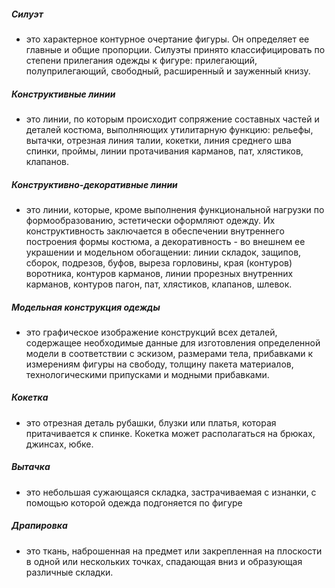 ##### Силуэт
- это характерное контурное очертание фигуры. Он определяет ее главные и общие пропорции. Силуэты принято классифицировать по степени прилегания одежды к фигуре: прилегающий, полуприлегающий, свободный, расширенный и зауженный книзу.
##### Конструктивные линии
- это линии, по которым происходит сопряжение составных частей и деталей костюма, выполняющих утилитарную функцию: рельефы, вытачки, отрезная линия талии, кокетки, линия среднего шва спинки, проймы, линии протачивания карманов, пат, хлястиков, клапанов.
##### Конструктивно-декоративные линии
- это линии, которые, кроме выполнения функциональной нагрузки по формообразованию, эстетически оформляют одежду. Их конструктивность заключается в обеспечении внутреннего построения формы костюма, а декоративность - во внешнем ее украшении и модельном обогащении: линии складок, защипов, сборок, подрезов, буфов, выреза горловины, края (контуров) воротника, контуров карманов, линии прорезных внутренних карманов, контуров пагон, пат, хлястиков, клапанов, шлевок.
##### Модельная конструкция одежды
- это графическое изображение конструкций всех деталей, содержащее необходимые данные для изготовления определенной модели в соответствии с эскизом, размерами тела, прибавками к измерениям фигуры на свободу, толщину пакета материалов, технологическими припусками и модными прибавками.
##### Кокетка
- это отрезная деталь рубашки, блузки или платья, которая притачивается к спинке. Кокетка может располагаться на брюках, джинсах, юбке.
##### Вытачка
- это небольшая сужающаяся складка, застрачиваемая с изнанки, с помощью которой одежда подгоняется по фигуре
##### Драпировка
- это ткань, наброшенная на предмет или закрепленная на плоскости в одной или нескольких точках, спадающая вниз и образующая различные складки.